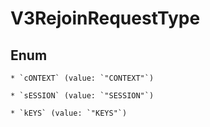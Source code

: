 
# V3RejoinRequestType

## Enum


    * `cONTEXT` (value: `"CONTEXT"`)

    * `sESSION` (value: `"SESSION"`)

    * `kEYS` (value: `"KEYS"`)



